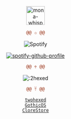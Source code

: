 <div align="center">
  <img alt="mona-whisper" width="50" src="https://github.githubassets.com/images/mona-whisper.gif" />

  ```diff
@@ ✩ @@
```


  ![Spotify](https://spotify-recently-played-readme.vercel.app/api?user=l6871vs6zyzjl45ctubllclc9&unique=true)

  
  [![spotify-github-profile](https://spotify-github-profile.kittinanx.com/api/view?uid=l6871vs6zyzjl45ctubllclc9&cover_image=true&theme=novatorem&show_offline=true&background_color=121212&interchange=true&bar_color=53b14f&bar_color_cover=true)](https://spotify-github-profile.vercel.app/api/view?uid=l6871vs6zyzjl45ctubllclc9&redirect=true)

  ```diff
@@ ♱ @@
```

  ![:2hexed](https://count.getloli.com/get/@:2hexed)

  ```diff
@@ 𓋹 @@
```

  <a href="https://twohexed.vercel.app/"><code>twohexed</code></a>
  <br />
  <a href="https://gothicos.vercel.app/"><code>GothicOS</code></a>
  <br />
  <a href="https://clorestore.vercel.app"><code>CloreStore</code></a>
</div>
